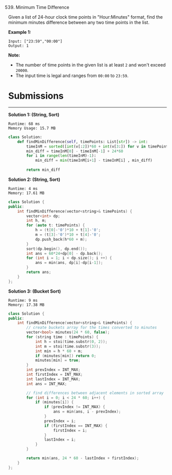 539. Minimum Time Difference

Given a list of 24-hour clock time points in "Hour:Minutes" format, find the minimum minutes difference between any two time points in the list.

**Example 1:**
```
Input: ["23:59","00:00"]
Output: 1
```

**Note:**

* The number of time points in the given list is at least `2` and won't exceed `20000`.
* The input time is legal and ranges from `00:00` to `23:59`.

# Submissions
---
**Solution 1: (String, Sort)**
```
Runtime: 68 ms
Memory Usage: 15.7 MB
```
```python
class Solution:
    def findMinDifference(self, timePoints: List[str]) -> int:
        timeInM = sorted([int(v[:2])*60 + int(v[3:]) for v in timePoints])
        min_diff = timeInM[0] - timeInM[-1] + 24*60
        for i in range(len(timeInM)-1):
            min_diff = min(timeInM[i+1] - timeInM[i] , min_diff)
            
        return min_diff
```

**Solution 2: (String, Sort)**
```
Runtime: 4 ms
Memory: 17.61 MB
```
```c++
class Solution {
public:
    int findMinDifference(vector<string>& timePoints) {
        vector<int> dp;
        int h, m;
        for (auto t: timePoints) {
            h = (t[0]-'0')*10 + t[1]-'0';
            m = (t[3]-'0')*10 + t[4]-'0';
            dp.push_back(h*60 + m);
        }
        sort(dp.begin(), dp.end());
        int ans = 60*24+dp[0] - dp.back();
        for (int i = 1; i < dp.size(); i ++) {
            ans = min(ans, dp[i]-dp[i-1]);
        }
        return ans;
    }
};
```

**Solution 3: (Bucket Sort)**
```
Runtime: 9 ms
Memory: 17.38 MB
```
```c++
class Solution {
public:
    int findMinDifference(vector<string>& timePoints) {
        // create buckets array for the times converted to minutes
        vector<bool> minutes(24 * 60, false);
        for (string time : timePoints) {
            int h = stoi(time.substr(0, 2));
            int m = stoi(time.substr(3));
            int min = h * 60 + m;
            if (minutes[min]) return 0;
            minutes[min] = true;
        }
        int prevIndex = INT_MAX;
        int firstIndex = INT_MAX;
        int lastIndex = INT_MAX;
        int ans = INT_MAX;

        // find differences between adjacent elements in sorted array
        for (int i = 0; i < 24 * 60; i++) {
            if (minutes[i]) {
                if (prevIndex != INT_MAX) {
                    ans = min(ans, i - prevIndex);
                }
                prevIndex = i;
                if (firstIndex == INT_MAX) {
                    firstIndex = i;
                }
                lastIndex = i;
            }
        }

        return min(ans, 24 * 60 - lastIndex + firstIndex);
    }
};
```
